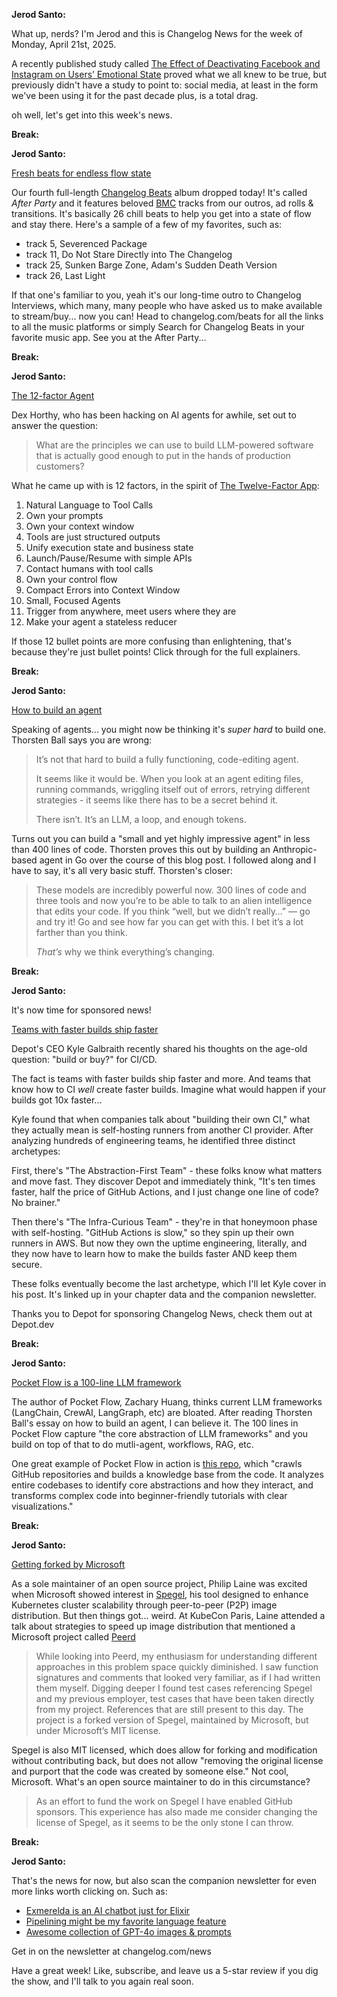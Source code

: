 **Jerod Santo:**

What up, nerds? I'm Jerod and this is Changelog News for the week of Monday, April 21st, 2025.

A recently published study called [The Effect of Deactivating Facebook and Instagram on Users’ Emotional State](https://www.nber.org/papers/w33697) proved what we all knew to be true, but previously didn't have a study to point to: social media, at least in the form we've been using it for the past decade plus, is a total drag.

oh well, let's get into this week's news.

**Break:**

**Jerod Santo:**

[Fresh beats for endless flow state](https://changelog.com/beats/after-party)

Our fourth full-length [Changelog Beats](https://changelog.com/beats) album dropped today! It's called *After Party* and it features beloved [BMC](https://breakmastercylinder.bandcamp.com) tracks from our outros, ad rolls & transitions. It's basically 26 chill beats to help you get into a state of flow and stay there. Here's a sample of a few of my favorites, such as:

- track 5, Severenced Package
- track 11, Do Not Stare Directly into The Changelog
- track 25, Sunken Barge Zone, Adam's Sudden Death Version
- track 26, Last Light

If that one's familiar to you, yeah it's our long-time outro to Changelog Interviews, which many, many people who have asked us to make available to stream/buy... now you can! Head to changelog.com/beats for all the links to all the music platforms or simply Search for Changelog Beats in your favorite music app. See you at the After Party...

**Break:**

**Jerod Santo:**

[The 12-factor Agent](https://github.com/humanlayer/12-factor-agents)

Dex Horthy, who has been hacking on AI agents for awhile, set out to answer the question:

> What are the principles we can use to build LLM-powered software that is actually good enough to put in the hands of production customers?

What he came up with is 12 factors, in the spirit of [The Twelve-Factor App](https://12factor.net):

1. Natural Language to Tool Calls
2. Own your prompts
3. Own your context window
4. Tools are just structured outputs
5. Unify execution state and business state
6. Launch/Pause/Resume with simple APIs
7. Contact humans with tool calls
8. Own your control flow
9. Compact Errors into Context Window
10. Small, Focused Agents
11. Trigger from anywhere, meet users where they are
12. Make your agent a stateless reducer

If those 12 bullet points are more confusing than enlightening, that's because they're just bullet points! Click through for the full explainers.

**Break:**

**Jerod Santo:**

[How to build an agent](https://ampcode.com/how-to-build-an-agent)

Speaking of agents... you might now be thinking it's *super hard* to build one. Thorsten Ball says you are wrong:

> It’s not that hard to build a fully functioning, code-editing agent.
>
> It seems like it would be. When you look at an agent editing files, running commands, wriggling itself out of errors, retrying different strategies - it seems like there has to be a secret behind it.
>
> There isn’t. It’s an LLM, a loop, and enough tokens.

Turns out you can build a "small and yet highly impressive agent" in less than 400 lines of code. Thorsten proves this out by building an Anthropic-based agent in Go over the course of this blog post. I followed along and I have to say, it's all very basic stuff. Thorsten's closer:

> These models are incredibly powerful now. 300 lines of code and three tools and now you’re to be able to talk to an alien intelligence that edits your code. If you think “well, but we didn’t really…” — go and try it! Go and see how far you can get with this. I bet it’s a lot farther than you think.
>
> *That’s* why we think everything’s changing. 

**Break:**

**Jerod Santo:**

It's now time for sponsored news!

[Teams with faster builds ship faster](https://www.linkedin.com/posts/kylegalbraith459_when-it-comes-to-cicd-everyone-asks-build-activity-7318226694958473219-66a6/)

Depot's CEO Kyle Galbraith recently shared his thoughts on the age-old question: "build or buy?" for CI/CD.

The fact is teams with faster builds ship faster and more. And teams that know how to CI *well* create faster builds. Imagine what would happen if your builds got 10x faster...

Kyle found that when companies talk about "building their own CI," what they actually mean is self-hosting runners from another CI provider. After analyzing hundreds of engineering teams, he identified three distinct archetypes:

First, there's "The Abstraction-First Team" - these folks know what matters and move fast. They discover Depot and immediately think, "It's ten times faster, half the price of GitHub Actions, and I just change one line of code? No brainer."

Then there's "The Infra-Curious Team" - they're in that honeymoon phase with self-hosting. "GitHub Actions is slow," so they spin up their own runners in AWS. But now they own the uptime engineering, literally, and they now have to learn how to make the builds faster AND keep them secure. 

These folks eventually become the last archetype, which I'll let Kyle cover in his post. It's linked up in your chapter data and the companion newsletter.

Thanks you to Depot for sponsoring Changelog News, check them out at Depot.dev

**Break:**

**Jerod Santo:**

[Pocket Flow is a 100-line LLM framework](https://github.com/The-Pocket/PocketFlow)

The author of Pocket Flow, Zachary Huang, thinks current LLM frameworks (LangChain, CrewAI, LangGraph, etc) are bloated. After reading Thorsten Ball's essay on how to build an agent, I can believe it. The 100 lines in Pocket Flow capture "the core abstraction of LLM frameworks" and you build on top of that to do mutli-agent, workflows, RAG, etc.

One great example of Pocket Flow in action is [this repo](https://github.com/The-Pocket/Tutorial-Codebase-Knowledge), which "crawls GitHub repositories and builds a knowledge base from the code. It analyzes entire codebases to identify core abstractions and how they interact, and transforms complex code into beginner-friendly tutorials with clear visualizations."

**Break:**

**Jerod Santo:**

[Getting forked by Microsoft](https://philiplaine.com/posts/getting-forked-by-microsoft/)

As a sole maintainer of an open source project, Philip Laine was excited when Microsoft showed interest in [Spegel](https://github.com/spegel-org/spegel), his tool designed to enhance Kubernetes cluster scalability through peer-to-peer (P2P) image distribution. But then things got... weird. At KubeCon Paris, Laine attended a talk about strategies to speed up image distribution that mentioned a Microsoft project called [Peerd](https://github.com/Azure/peerd) 

> While looking into Peerd, my enthusiasm for understanding different approaches in this problem space quickly diminished. I saw function signatures and comments that looked very familiar, as if I had written them myself. Digging deeper I found test cases referencing Spegel and my previous employer, test cases that have been taken directly from my project. References that are still present to this day. The project is a forked version of Spegel, maintained by Microsoft, but under Microsoft’s MIT license.

Spegel is also MIT licensed, which does allow for forking and modification without contributing back, but does not allow "removing the original license and purport that the code was created by someone else." Not cool, Microsoft. What's an open source maintainer to do in this circumstance?

> As an effort to fund the work on Spegel I have enabled GitHub sponsors. This experience has also made me consider changing the license of Spegel, as it seems to be the only stone I can throw.

**Break:**

**Jerod Santo:**

That's the news for now, but also scan the companion newsletter for even more links worth clicking on. Such as:

- [Exmerelda is an AI chatbot just for Elixir](https://exmeralda.chat)
- [Pipelining might be my favorite language feature](https://herecomesthemoon.net/2025/04/pipelining/)
- [Awesome collection of GPT-4o images & prompts](https://github.com/jamez-bondos/awesome-gpt4o-images)

Get in on the newsletter at changelog.com/news

Have a great week! Like, subscribe, and leave us a 5-star review if you dig the show, and I'll talk to you again real soon.
